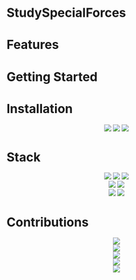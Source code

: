 # StudySpecialForces

# Features

# Getting Started

# Installation
<p align="center">
  <img src="https://img.shields.io/badge/PWA-5A0FC8?style=flat-square&logo=PWA&logoColor=white"/>
  <img src="https://img.shields.io/badge/macOS-000000?style=flat-square&logo=Apple&logoColor=white"/>
  <img src="https://img.shields.io/badge/Windows-0078D6?style=flat-square&logo=Windows&logoColor=white"/>
</p>

# Stack
<p align="center">
  <img src="https://img.shields.io/badge/Next.js-000000?style=flat-square&logo=Next.js&logoColor=white"/>
  <img src="https://img.shields.io/badge/Nest.js-E0234E?style=flat-square&logo=Nestjs&logoColor=white"/>
  <img src="https://img.shields.io/badge/MySQL-4479A1?style=flat-square&logo=MySQL&logoColor=white"/>
  <br/>
  <img src="https://img.shields.io/badge/Flutter-02569B?style=flat-square&logo=Flutter&logoColor=white"/>
  <img src="https://img.shields.io/badge/Electron-47848F?style=flat-square&logo=Electron&logoColor=white"/>
  <br/>
  <img src="https://img.shields.io/badge/Docker-2496ED?style=flat-square&logo=Docker&logoColor=white"/>
  <img src="https://img.shields.io/badge/Amazon%20AWS-232F3E?style=flat-square&logo=Amazon%20AWS&logoColor=white"/>
</p>

# Contributions
<p align="center">
    <a href="https://next-likelion.co.kr/" target="_blank">
     <img src="https://img.shields.io/badge/GitHub-181717?style=flat-square&logo=GitHub&logoColor=white"/>
    </a>
    <br/>
    <a href="https://next-likelion.co.kr/" target="_blank">
     <img src="https://img.shields.io/badge/GitHub-181717?style=flat-square&logo=GitHub&logoColor=white"/>
    </a>
    <br/>
    <a href="https://next-likelion.co.kr/" target="_blank">
     <img src="https://img.shields.io/badge/GitHub-181717?style=flat-square&logo=GitHub&logoColor=white"/>
    </a>
    <br/>
    <a href="https://next-likelion.co.kr/" target="_blank">
     <img src="https://img.shields.io/badge/GitHub-181717?style=flat-square&logo=GitHub&logoColor=white"/>
    </a>
    <br/>
    <a href="https://next-likelion.co.kr/" target="_blank">
     <img src="https://img.shields.io/badge/GitHub-181717?style=flat-square&logo=GitHub&logoColor=white"/>
    </a>
    <br/>
</p>
